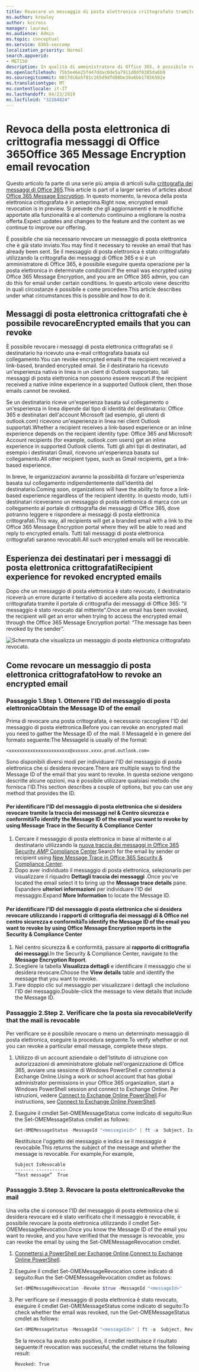 ```yaml
---
title: Revocare un messaggio di posta elettronica crittografato tramite Office 365 Message Encryption
ms.author: krowley
author: kccross
manager: laurawi
ms.audience: Admin
ms.topic: conceptual
ms.service: O365-seccomp
localization_priority: Normal
search.appverid:
- MET150
description: In qualità di amministratore di Office 365, è possibile revocare alcuni messaggi di posta elettronica crittografati con la crittografia dei messaggi di Office 365.
ms.openlocfilehash: 75b5e46e25f447ddac0de5a7911d0df8385da6b9
ms.sourcegitcommit: 0017dc6a5f81c165d9dfd88be39a6bb17856582e
ms.translationtype: MT
ms.contentlocale: it-IT
ms.lasthandoff: 04/23/2019
ms.locfileid: "32264824"
---
```

# <a name="office-365-message-encryption-email-revocation"></a><span data-ttu-id="4850b-103">Revoca della posta elettronica di crittografia messaggi di Office 365</span><span class="sxs-lookup"><span data-stu-id="4850b-103">Office 365 Message Encryption email revocation</span></span>

<span data-ttu-id="4850b-104">Questo articolo fa parte di una serie più ampia di articoli sulla [crittografia dei messaggi di Office 365](ome.md).</span><span class="sxs-lookup"><span data-stu-id="4850b-104">This article is part of a larger series of articles about [Office 365 Message Encryption](ome.md).</span></span> <span data-ttu-id="4850b-105">In questo momento, la revoca della posta elettronica crittografata è in anteprima.</span><span class="sxs-lookup"><span data-stu-id="4850b-105">Right now, encrypted email revocation is in preview.</span></span> <span data-ttu-id="4850b-106">Si prevede che gli aggiornamenti e le modifiche apportate alla funzionalità e al contenuto continuino a migliorare la nostra offerta.</span><span class="sxs-lookup"><span data-stu-id="4850b-106">Expect updates and changes to the feature and the content as we continue to improve our offering.</span></span>

<span data-ttu-id="4850b-107">È possibile che sia necessario revocare un messaggio di posta elettronica che è già stato inviato.</span><span class="sxs-lookup"><span data-stu-id="4850b-107">You may find it necessary to revoke an email that has already been sent.</span></span> <span data-ttu-id="4850b-108">Se il messaggio di posta elettronica è stato crittografato utilizzando la crittografia dei messaggi di Office 365 e si è un amministratore di Office 365, è possibile eseguire questa operazione per la posta elettronica in determinate condizioni.</span><span class="sxs-lookup"><span data-stu-id="4850b-108">If the email was encrypted using Office 365 Message Encryption, and you are an Office 365 admin, you can do this for email under certain conditions.</span></span> <span data-ttu-id="4850b-109">In questo articolo viene descritto in quali circostanze è possibile e come procedere.</span><span class="sxs-lookup"><span data-stu-id="4850b-109">This article describes under what circumstances this is possible and how to do it.</span></span>
  
## <a name="encrypted-emails-that-you-can-revoke"></a><span data-ttu-id="4850b-110">Messaggi di posta elettronica crittografati che è possibile revocare</span><span class="sxs-lookup"><span data-stu-id="4850b-110">Encrypted emails that you can revoke</span></span>

<span data-ttu-id="4850b-111">È possibile revocare i messaggi di posta elettronica crittografati se il destinatario ha ricevuto una e-mail crittografata basata sul collegamento.</span><span class="sxs-lookup"><span data-stu-id="4850b-111">You can revoke encrypted emails if the recipient received a link-based, branded encrypted email.</span></span> <span data-ttu-id="4850b-112">Se il destinatario ha ricevuto un'esperienza nativa in linea in un client di Outlook supportato, tali messaggi di posta elettronica non possono essere revocati.</span><span class="sxs-lookup"><span data-stu-id="4850b-112">If the recipient received a native inline experience in a supported Outlook client, then those emails cannot be revoked.</span></span>

<span data-ttu-id="4850b-113">Se un destinatario riceve un'esperienza basata sul collegamento o un'esperienza in linea dipende dal tipo di identità del destinatario: Office 365 e destinatari dell'account Microsoft (ad esempio, gli utenti di outlook.com) ricevono un'esperienza in linea nei client Outlook supportati.</span><span class="sxs-lookup"><span data-stu-id="4850b-113">Whether a recipient receives a link-based experience or an inline experience depends on the recipient identity type: Office 365 and Microsoft Account recipients (for example, outlook.com users) get an inline experience in supported Outlook clients.</span></span> <span data-ttu-id="4850b-114">Tutti gli altri tipi di destinatari, ad esempio i destinatari Gmail, ricevono un'esperienza basata sul collegamento.</span><span class="sxs-lookup"><span data-stu-id="4850b-114">All other recipient types, such as Gmail recipients, get a link-based experience.</span></span>

<span data-ttu-id="4850b-115">In breve, le organizzazioni avranno la possibilità di forzare un'esperienza basata sul collegamento indipendentemente dall'identità del destinatario.</span><span class="sxs-lookup"><span data-stu-id="4850b-115">Coming soon, organizations will have the ability to force a link-based experience regardless of the recipient identity.</span></span> <span data-ttu-id="4850b-116">In questo modo, tutti i destinatari riceveranno un messaggio di posta elettronica di marca con un collegamento al portale di crittografia dei messaggi di Office 365, dove potranno leggere e rispondere ai messaggi di posta elettronica crittografati.</span><span class="sxs-lookup"><span data-stu-id="4850b-116">This way, all recipients will get a branded email with a link to the Office 365 Message Encryption portal where they will be able to read and reply to encrypted emails.</span></span> <span data-ttu-id="4850b-117">Tutti tali messaggi di posta elettronica crittografati saranno revocabili.</span><span class="sxs-lookup"><span data-stu-id="4850b-117">All such encrypted emails will be revocable.</span></span>
  
## <a name="recipient-experience-for-revoked-encrypted-emails"></a><span data-ttu-id="4850b-118">Esperienza dei destinatari per i messaggi di posta elettronica crittografati</span><span class="sxs-lookup"><span data-stu-id="4850b-118">Recipient experience for revoked encrypted emails</span></span>

<span data-ttu-id="4850b-119">Dopo che un messaggio di posta elettronica è stato revocato, il destinatario riceverà un errore durante il tentativo di accedere alla posta elettronica crittografata tramite il portale di crittografia dei messaggi di Office 365: "il messaggio è stato revocato dal mittente".</span><span class="sxs-lookup"><span data-stu-id="4850b-119">Once an email has been revoked, the recipient will get an error when trying to access the encrypted email through the Office 365 Message Encryption portal: “The message has been revoked by the sender”.</span></span>

![Schermata che visualizza un messaggio di posta elettronica crittografato revocato.](media/revoked-encrypted-email.png)

## <a name="how-to-revoke-an-encrypted-email"></a><span data-ttu-id="4850b-121">Come revocare un messaggio di posta elettronica crittografato</span><span class="sxs-lookup"><span data-stu-id="4850b-121">How to revoke an encrypted email</span></span>

### <a name="step-1-obtain-the-message-id-of-the-email"></a><span data-ttu-id="4850b-122">Passaggio 1.</span><span class="sxs-lookup"><span data-stu-id="4850b-122">Step 1.</span></span> <span data-ttu-id="4850b-123">Ottenere l'ID del messaggio di posta elettronica</span><span class="sxs-lookup"><span data-stu-id="4850b-123">Obtain the Message ID of the email</span></span>

<span data-ttu-id="4850b-124">Prima di revocare una posta crittografata, è necessario raccogliere l'ID del messaggio di posta elettronica.</span><span class="sxs-lookup"><span data-stu-id="4850b-124">Before you can revoke an encrypted mail you need to gather the Message ID of the mail.</span></span> <span data-ttu-id="4850b-125">Il MessageId è in genere del formato seguente:</span><span class="sxs-lookup"><span data-stu-id="4850b-125">The MessageId is usually of the format:</span></span>

`<xxxxxxxxxxxxxxxxxxxxxxx@xxxxxx.xxxx.prod.outlook.com>`  

<span data-ttu-id="4850b-126">Sono disponibili diversi modi per individuare l'ID del messaggio di posta elettronica che si desidera revocare.</span><span class="sxs-lookup"><span data-stu-id="4850b-126">There are multiple ways to find the Message ID of the email that you want to revoke.</span></span> <span data-ttu-id="4850b-127">In questa sezione vengono descritte alcune opzioni, ma è possibile utilizzare qualsiasi metodo che fornisca l'ID.</span><span class="sxs-lookup"><span data-stu-id="4850b-127">This section describes a couple of options, but you can use any method that provides the ID.</span></span>

#### <a name="to-identify-the-message-id-of-the-email-you-want-to-revoke-by-using-message-trace-in-the-security-amp-compliance-center"></a><span data-ttu-id="4850b-128">Per identificare l'ID del messaggio di posta elettronica che si desidera revocare tramite la traccia dei messaggi nel &amp; Centro sicurezza e conformità</span><span class="sxs-lookup"><span data-stu-id="4850b-128">To identify the Message ID of the email you want to revoke by using Message Trace in the Security &amp; Compliance Center</span></span>

1. <span data-ttu-id="4850b-129">Cercare il messaggio di posta elettronica in base al mittente o al destinatario utilizzando la [nuova traccia dei messaggi in Office 365 Security _AMP_ Compliance Center](https://blogs.technet.microsoft.com/exchange/2018/05/02/new-message-trace-in-office-365-security-compliance-center/).</span><span class="sxs-lookup"><span data-stu-id="4850b-129">Search for the email by sender or recipient using [New Message Trace in Office 365 Security & Compliance Center](https://blogs.technet.microsoft.com/exchange/2018/05/02/new-message-trace-in-office-365-security-compliance-center/).</span></span>
2. <span data-ttu-id="4850b-130">Dopo aver individuato il messaggio di posta elettronica, selezionarlo per visualizzare il riquadro **Dettagli traccia dei messaggi** .</span><span class="sxs-lookup"><span data-stu-id="4850b-130">Once you've located the email select it to bring up the **Message trace details** pane.</span></span> <span data-ttu-id="4850b-131">Espandere **ulteriori informazioni** per individuare l'ID del messaggio.</span><span class="sxs-lookup"><span data-stu-id="4850b-131">Expand **More Information** to locate the Message ID.</span></span>

#### <a name="to-identify-the-message-id-of-the-email-you-want-to-revoke-by-using-office-message-encryption-reports-in-the-security-amp-compliance-center"></a><span data-ttu-id="4850b-132">Per identificare l'ID del messaggio di posta elettronica che si desidera revocare utilizzando i rapporti di crittografia dei messaggi di &amp; Office nel centro sicurezza e conformità</span><span class="sxs-lookup"><span data-stu-id="4850b-132">To identify the Message ID of the email you want to revoke by using Office Message Encryption reports in the Security &amp; Compliance Center</span></span>

1. <span data-ttu-id="4850b-133">Nel centro sicurezza &amp; e conformità, passare al **rapporto di crittografia dei messaggi**.</span><span class="sxs-lookup"><span data-stu-id="4850b-133">In the Security &amp; Compliance Center, navigate to the **Message Encryption Report**.</span></span>
2. <span data-ttu-id="4850b-134">Scegliere la tabella **Visualizza dettagli** e identificare il messaggio che si desidera revocare.</span><span class="sxs-lookup"><span data-stu-id="4850b-134">Choose the **View details** table and identify the message that you want to revoke.</span></span>
3. <span data-ttu-id="4850b-135">Fare doppio clic sul messaggio per visualizzare i dettagli che includono l'ID del messaggio.</span><span class="sxs-lookup"><span data-stu-id="4850b-135">Double-click the message to view details that include the Message ID.</span></span>

### <a name="step-2-verify-that-the-mail-is-revocable"></a><span data-ttu-id="4850b-136">Passaggio 2.</span><span class="sxs-lookup"><span data-stu-id="4850b-136">Step 2.</span></span> <span data-ttu-id="4850b-137">Verificare che la posta sia revocabile</span><span class="sxs-lookup"><span data-stu-id="4850b-137">Verify that the mail is revocable</span></span>

<span data-ttu-id="4850b-138">Per verificare se è possibile revocare o meno un determinato messaggio di posta elettronica, eseguire la procedura seguente.</span><span class="sxs-lookup"><span data-stu-id="4850b-138">To verify whether or not you can revoke a particular email message, complete these steps.</span></span>

1. <span data-ttu-id="4850b-139">Utilizzo di un account aziendale o dell'Istituto di istruzione con autorizzazioni di amministratore globale nell'organizzazione di Office 365, avviare una sessione di Windows PowerShell e connettersi a Exchange Online.</span><span class="sxs-lookup"><span data-stu-id="4850b-139">Using a work or school account that has global administrator permissions in your Office 365 organization, start a Windows PowerShell session and connect to Exchange Online.</span></span> <span data-ttu-id="4850b-140">Per istruzioni, vedere [Connect to Exchange Online PowerShell](https://aka.ms/exopowershell).</span><span class="sxs-lookup"><span data-stu-id="4850b-140">For instructions, see [Connect to Exchange Online PowerShell](https://aka.ms/exopowershell).</span></span>

2. <span data-ttu-id="4850b-141">Eseguire il cmdlet Set-OMEMessageStatus come indicato di seguito:</span><span class="sxs-lookup"><span data-stu-id="4850b-141">Run the Set-OMEMessageStatus cmdlet as follows:</span></span>
     ```powershell
     Get-OMEMessageStatus -MessageId "<messagieid>" | ft -a  Subject, IsRevocable
     ```

   <span data-ttu-id="4850b-142">Restituisce l'oggetto del messaggio e indica se il messaggio è revocabile.</span><span class="sxs-lookup"><span data-stu-id="4850b-142">This returns the subject of the message and whether the message is revocable.</span></span> <span data-ttu-id="4850b-143">For example,</span><span class="sxs-lookup"><span data-stu-id="4850b-143">For example,</span></span>

     ```text
     Subject IsRevocable
     ------- -----------
     “Test message”  True
     ```

### <a name="step-3-revoke-the-mail"></a><span data-ttu-id="4850b-144">Passaggio 3.</span><span class="sxs-lookup"><span data-stu-id="4850b-144">Step 3.</span></span> <span data-ttu-id="4850b-145">Revocare la posta elettronica</span><span class="sxs-lookup"><span data-stu-id="4850b-145">Revoke the mail</span></span>  

<span data-ttu-id="4850b-146">Una volta che si conosce l'ID del messaggio di posta elettronica che si desidera revocare ed è stato verificato che il messaggio è revocabile, è possibile revocare la posta elettronica utilizzando il cmdlet Set-OMEMessageRevocation.</span><span class="sxs-lookup"><span data-stu-id="4850b-146">Once you know the Message ID of the email you want to revoke, and you have verified that the message is revocable, you can revoke the email by using the Set-OMEMessageRevocation cmdlet.</span></span>

1. <span data-ttu-id="4850b-147">[Connettersi a PowerShell per Exchange Online](https://aka.ms/exopowershell).</span><span class="sxs-lookup"><span data-stu-id="4850b-147">[Connect to Exchange Online PowerShell](https://aka.ms/exopowershell).</span></span>

2. <span data-ttu-id="4850b-148">Eseguire il cmdlet Set-OMEMessageRevocation come indicato di seguito:</span><span class="sxs-lookup"><span data-stu-id="4850b-148">Run the Set-OMEMessageRevocation cmdlet as follows:</span></span>

    ```powershell
    Set-OMEMessageRevocation -Revoke $true -MessageId "<messageId>"
    ```

3. <span data-ttu-id="4850b-149">Per verificare se il messaggio di posta elettronica è stato revocato, eseguire il cmdlet Get-OMEMessageStatus come indicato di seguito:</span><span class="sxs-lookup"><span data-stu-id="4850b-149">To check whether the email was revoked, run the Get-OMEMessageStatus cmdlet as follows:</span></span>

    ```powershell
    Get-OMEMessageStatus -MessageId "<messageId>" | ft -a  Subject, Revoked
    ```  
    <span data-ttu-id="4850b-150">Se la revoca ha avuto esito positivo, il cmdlet restituisce il risultato seguente:</span><span class="sxs-lookup"><span data-stu-id="4850b-150">If revocation was successful, the cmdlet returns the following result:</span></span>  

    `Revoked: True`
